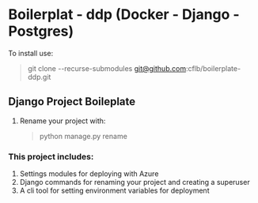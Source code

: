 # Boilerplat - ddp (Docker - Django - Postgres)

To install use:

> git clone --recurse-submodules git@github.com:cflb/boilerplate-ddp.git

## Django Project Boileplate

1. Rename your project with:
   > python manage.py rename <yourprojectname> <newprojectname>

### This project includes:

1. Settings modules for deploying with Azure
2. Django commands for renaming your project and creating a superuser
3. A cli tool for setting environment variables for deployment

